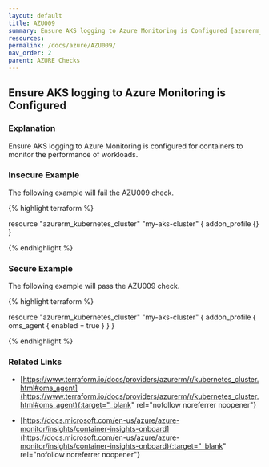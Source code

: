 ```yaml
---
layout: default
title: AZU009
summary: Ensure AKS logging to Azure Monitoring is Configured [azurerm_kubernetes_cluster] 
resources: 
permalink: /docs/azure/AZU009/
nav_order: 2
parent: AZURE Checks
---
```


## Ensure AKS logging to Azure Monitoring is Configured

### Explanation


Ensure AKS logging to Azure Monitoring is configured for containers to monitor the performance of workloads.



### Insecure Example

The following example will fail the AZU009 check.

{% highlight terraform %}

resource "azurerm_kubernetes_cluster" "my-aks-cluster" {
    addon_profile {}
}

{% endhighlight %}



### Secure Example

The following example will pass the AZU009 check.

{% highlight terraform %}

resource "azurerm_kubernetes_cluster" "my-aks-cluster" {
    addon_profile {
		oms_agent {
			enabled = true
		}
	}
}

{% endhighlight %}


### Related Links


- [https://www.terraform.io/docs/providers/azurerm/r/kubernetes_cluster.html#oms_agent](https://www.terraform.io/docs/providers/azurerm/r/kubernetes_cluster.html#oms_agent){:target="_blank" rel="nofollow noreferrer noopener"}

- [https://docs.microsoft.com/en-us/azure/azure-monitor/insights/container-insights-onboard](https://docs.microsoft.com/en-us/azure/azure-monitor/insights/container-insights-onboard){:target="_blank" rel="nofollow noreferrer noopener"}

